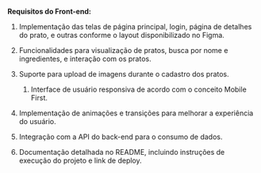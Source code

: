 **Requisitos do Front-end:**

1. Implementação das telas de
   página principal,
   login,
   página de detalhes do prato,
   e outras
   conforme o layout disponibilizado no Figma.

2. Funcionalidades para visualização de pratos, busca por nome e ingredientes, e interação com os pratos.
3. Suporte para upload de imagens durante o cadastro dos pratos.
   1. Interface de usuário responsiva de acordo com o conceito Mobile First.
4. Implementação de animações e transições para melhorar a experiência do usuário.
5. Integração com a API do back-end para o consumo de dados.
6. Documentação detalhada no README, incluindo instruções de execução do projeto e link de deploy.
